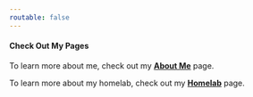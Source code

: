 ```yaml
---
routable: false
---
```


#### Check Out My Pages

To learn more about me, check out my **[About Me](/about)** page.

To learn more about my homelab, check out my **[Homelab](/homelab)** page.

<!-- ---
routable: false
---

#### Some Text Widget

You can **edit** this by modifying the `modules/sidebar/default.md` page.

To **reorder** things in the sidebar you need to modify the `partials/sidebar.html.twig` template file. -->
